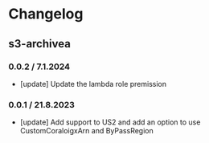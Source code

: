 # Changelog

## s3-archivea

### 0.0.2 / 7.1.2024
* [update] Update the lambda role premission

### 0.0.1 / 21.8.2023
* [update] Add support to US2 and add an option to use CustomCoraloigxArn and ByPassRegion
<!-- To add a new entry write: -->
<!-- ### version / full date -->
<!-- * [Update/Bug fix] message that describes the changes that you apply -->